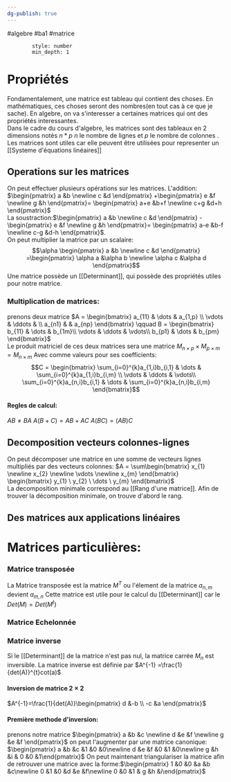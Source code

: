 ```yaml
---
dg-publish: true
---
```

#algebre #ba1 #matrice 
```toc
		style: number
		min_depth: 1
```
# Propriétés
Fondamentalement, une matrice est tableau qui contient des choses. En mathématiques, ces choses seront des nombres(en tout cas à ce que je sache). En algebre, on va s'interesser a certaines matrices qui ont des propriétés interessantes.\
Dans le cadre du cours d'algebre, les matrices sont des tableaux en 2 dimensions notés $n*p$ $n$ le nombre de lignes et $p$ le nombre de colonnes . Les matrices sont utiles car elle peuvent être utilisées pour representer un [[Systeme d'équations linéaires]]
## Operations sur les matrices
On peut effectuer plusieurs opérations sur les matrices.
L'addition: $\begin{pmatrix} a &b \newline c &d \end{pmatrix} +\begin{pmatrix} e &f \newline g &h \end{pmatrix}= \begin{pmatrix} a+e &b+f \newline c+g &d+h \end{pmatrix}$\
La soustraction:$\begin{pmatrix} a &b \newline c &d \end{pmatrix} -\begin{pmatrix} e &f \newline g &h \end{pmatrix}= \begin{pmatrix} a-e &b-f \newline c-g &d-h \end{pmatrix}$.\
On peut multiplier la matrice par un scalaire:
$$\alpha \begin{pmatrix} a &b \newline c &d \end{pmatrix} =\begin{pmatrix} \alpha a &\alpha b \newline \alpha c  &\alpha d \end{pmatrix}$$
Une matrice possède un [[Determinant]], qui possède des propriétés utiles pour notre matrice.
### Multiplication de matrices:
prenons deux matrice
$A = \begin{bmatrix} 
    a_{11}  & \dots & a_{1,p} \\
    \vdots & \ddots & \\
    a_{n1} &        & a_{np} 
    \end{bmatrix}
\qquad
B = \begin{bmatrix} 
    b_{11} & \dots  & b_{1m}\\
    \vdots & \ddots & \vdots\\
    b_{p1} & \dots  & b_{pm} 
    \end{bmatrix}$\
Le produit matriciel de ces deux matrices sera une matrice $M_{n\times p}\times M_{p\times m} =M_{n\times m}$
	Avec comme valeurs pour ses coefficients:
	$$C = \begin{bmatrix} 
    \sum_{i=0}^{k}a_{1,i}b_{i,1} & \dots  &  \sum_{i=0}^{k}a_{1,i}b_{i,m} \\
    \vdots & \ddots & \vdots\\
     \sum_{i=0}^{k}a_{n,i}b_{i,1}  & \dots  &  \sum_{i=0}^{k}a_{n,i}b_{i,m} 
    \end{bmatrix}$$
#### Regles de calcul:
$AB \neq BA$
$A(B+C) = AB + AC$
$A(BC)=(AB)C$
## Decomposition vecteurs colonnes-lignes
On peut décomposer une matrice en une somme de vecteurs lignes multipliés par des vecteurs colonnes:
 $A = \sum\begin{bmatrix}
 x_{1} \newline
 x_{2} \newline
 \vdots \newline
 x_{m}
 \end{bmatrix}
 \begin{bmatrix}
 y_{1} \
 y_{2} \
 \dots \
 y_{m}
 \end{bmatrix}$\
 La decomposition minimale correspond au [[Rang d'une matrice]].
 Afin de trouver la décomposition minimale, on trouve d'abord le rang.
 
## Des matrices aux applications linéaires

# Matrices particulières:
### Matrice transposée
La Matrice transposée est la matrice $M^{T}$ ou l'élement de la matrice $a_{n,m}$ devient $a_{m,n}$
Cette matrice est utile pour le calcul du [[Determinant]] car le $Det(M)= Det(M^{t})$
### Matrice Echelonnée
### Matrice inverse
Si le [[Determinant]] de la matrice n'est pas nul, la matrice carrée $M_{n}$ est inversible. 
La matrice inverse est définie par $A^{-1} =\frac{1}{det(A)}^{t}cot(a)$
#### Inversion de matrice $2\times2$
$A^{-1}=\frac{1}{det(A)}\begin{pmatrix} d &-b \\ -c &a \end{pmatrix}$
#### Première methode d'inversion:
prenons notre matrice $\begin{pmatrix} a &b &c \newline d &e &f \newline g &e &f \end{pmatrix}$ on peut l'augmenter par une matrice canonique: $\begin{pmatrix} a &b &c &1 &0 &0\newline d &e &f &0 &1 &0\newline g &h &i & 0 &0 &1\end{pmatrix}$ On peut maintenant triangulariser la matrice afin de retrouver une matrice avec la forme:$\begin{pmatrix} 1 &0 &0 &a &b &c\newline 0 &1 &0 &d &e &f\newline 0 &0 &1 & g &h &i\end{pmatrix}$